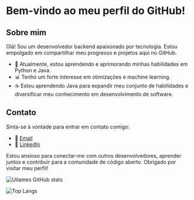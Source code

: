 # Bem-vindo ao meu perfil do GitHub!

## Sobre mim

Olá! Sou um desenvolvedor backend apaixonado por tecnologia. Estou empolgado em compartilhar meu progresso e projetos aqui no GitHub.

- 🌱 Atualmente, estou aprendendo e aprimorando minhas habilidades em Python e Java.
- 📊 Tenho um forte interesse em otimizações e machine learning.
- ☕ Estou aprendendo Java para expandir meu conjunto de habilidades e diversificar meu conhecimento em desenvolvimento de software.

## Contato

Sinta-se à vontade para entrar em contato comigo:

- 📧 [Email](mailto:uilamesdev@gmail.com)
- 💼 [LinkedIn](https://www.linkedin.com/in/uilames-de-assis-89320818a/)

Estou ansioso para conectar-me com outros desenvolvedores, aprender juntos e contribuir para a comunidade de código aberto. Obrigado por visitar meu perfil!

![Uilames GitHub stats](https://github-readme-stats.vercel.app/api?username=uilames&show_icons=true&theme=dark)

![Top Langs](https://github-readme-stats.vercel.app/api/top-langs/?username=uilames&hide_progress=false&theme=dark)

